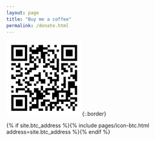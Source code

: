 ```yaml
---
layout: page
title: "Buy me a coffee"
permalink: /donate.html
---
```


![bitcoin address](/images/donate/btcaddr.png){:.border}

{% if site.btc_address %}{% include pages/icon-btc.html address=site.btc_address %}{% endif %}
